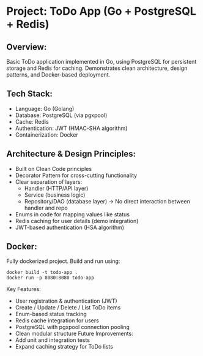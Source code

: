 # Project: ToDo App (Go + PostgreSQL + Redis)

## Overview:
   Basic ToDo application implemented in Go, using PostgreSQL  for persistent storage and Redis for caching.
   Demonstrates clean architecture, design patterns, and Docker-based deployment.
   
## Tech Stack:
   - Language: Go (Golang)
   - Database: PostgreSQL (via pgxpool)
   - Cache: Redis
   - Authentication: JWT (HMAC-SHA algorithm)
   - Containerization: Docker

## Architecture & Design Principles:
  - Built on Clean Code principles
  - Decorator Pattern for cross-cutting functionality
  - Clear separation of layers:
      * Handler (HTTP/API layer)
      * Service (business logic)
      * Repository/DAO (database layer)
     → No direct interaction between handler and repo
   - Enums in code for mapping values like status
   - Redis caching for user details (demo integration)
   - JWT-based authentication (HSA algorithm)

## Docker:
   Fully dockerized project.
   Build and run using:

    docker build -t todo-app .
    docker run -p 8080:8080 todo-app
 Key Features:
   - User registration & authentication (JWT)
   - Create / Update / Delete / List ToDo items
   - Enum-based status tracking
   - Redis cache integration for users
   - PostgreSQL with pgxpool connection pooling
   - Clean modular structure
 Future Improvements:
   - Add unit and integration tests
   - Expand caching strategy for ToDo lists

